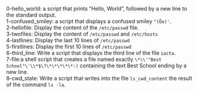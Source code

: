 0-hello_world: a script that prints “Hello, World”, followed by a new line to the standard output.
<br>1-confused_smiley: a script that displays a confused smiley ``` "(Ôo)' ```.
<br>2-hellofile: Display the content of the ``` /etc/passwd ``` file.
<br>3-twofiles: Display the content of ``` /etc/passwd ``` and ``` /etc/hosts ```
<br>4-lastlines: Display the last 10 lines of ``` /etc/passwd ```
<br>5-firstlines: Display the first 10 lines of ``` /etc/passwd ```
<br>6-third_line: Write a script that displays the third line of the file ``` iacta ```.
<br>7-file:a shell script that creates a file named exactly ``` \*\\'"Best School"\'\\*$\?\*\*\*\*\*:) ``` containing the text Best School ending by a new line. 
<br>8-cwd_state: Write a script that writes into the file ```ls_cwd_content``` the result of the command ```ls -la```.
